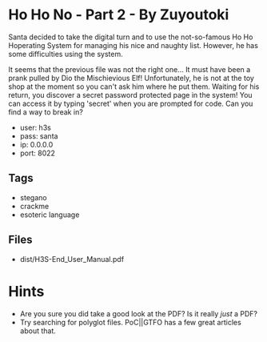# Ho Ho No - Part 2 - By Zuyoutoki
Santa decided to take the digital turn and to use the not-so-famous Ho Ho Hoperating System for managing his nice and naughty list. However, he has some difficulties using the system. 

  It seems that the previous file was not the right one... It must have been a prank pulled by Dio the Mischievious Elf! Unfortunately, he is not at the toy shop at the moment so you can't ask him where he put them. Waiting for his return, you discover a secret password protected page in the system! You can access it by typing 'secret' when you are prompted for code. Can you find a way to break in?

 * user: h3s 
 * pass: santa 
 * ip: 0.0.0.0 
 * port: 8022

## Tags
 * stegano
 * crackme
 * esoteric language

## Files
 * dist/H3S-End\_User\_Manual.pdf

# Hints
 * Are you sure you did take a good look at the PDF? Is it really _just_ a PDF?
 * Try searching for polyglot files. PoC||GTFO has a few great articles about that.


